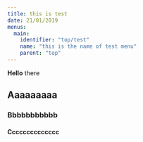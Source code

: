 ```yaml
---
title: this is test
date: 21/01/2019
menus:
  main:
    identifier: "top/test"
    name: "this is the name of test menu"
    parent: "top"
---
```


**Hello** there

## Aaaaaaaaa

### Bbbbbbbbbbb

#### Cccccccccccccc
